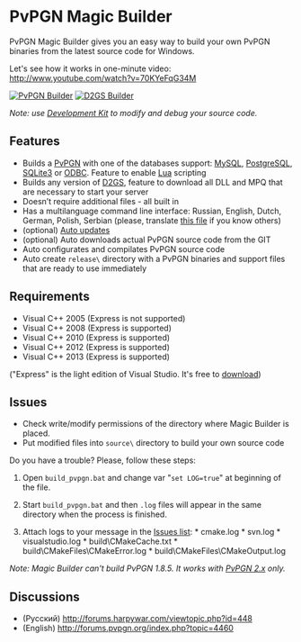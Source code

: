 PvPGN Magic Builder
=====
PvPGN Magic Builder gives you an easy way to build your own PvPGN binaries from the latest
source code for Windows.

Let's see how it works in one-minute video: http://www.youtube.com/watch?v=70KYeFqG34M

[![PvPGN Builder](http://i.imgur.com/7VVSjji.png)](http://i.imgur.com/ySKCB8G.png) [![D2GS Builder](http://i.imgur.com/c5YaCs3.png)](http://i.imgur.com/0ezOHmm.png)



_*Note: use [Development Kit](https://github.com/HarpyWar/pvpgn-magic-builder/wiki/PvPGN-Development-Kit) to modify and debug your source code.*_

 
Features
--
 * Builds a [PvPGN](https://github.com/HarpyWar/pvpgn) with one of the databases support: [MySQL](http://wikipedia.org/wiki/MySQL), [PostgreSQL](http://wikipedia.org/wiki/PostgreSQL), [SQLite3](http://wikipedia.org/wiki/SQLite) or [ODBC](http://wikipedia.org/wiki/Open_Database_Connectivity). Feature to enable [Lua](http://en.wikipedia.org/wiki/Lua_(programming_language)) scripting
 * Builds any version of [D2GS](http://harpywar.com/?a=articles&b=2&c=2&d=21), feature to download all DLL and MPQ that are necessary to start your server
 * Doesn’t require additional files - all built in
 * Has a multilanguage command line interface: Russian, English, Dutch, German, Polish, Serbian (please, translate [this file](https://github.com/HarpyWar/pvpgn-magic-builder/blob/master/module/i18n.inc.bat) if you know others)
 * (optional) [Auto updates](https://code.google.com/p/pvpgn-magic-builder/wiki/AutoUpdate)
 * (optional) Auto downloads actual PvPGN source code from the GIT
 * Auto configurates and compilates PvPGN source code
 * Auto create `release\` directory with a PvPGN binaries and support files that are ready to use immediately

Requirements
--
 * Visual C++ 2005 (Express is not supported)
 * Visual C++ 2008 (Express is supported)
 * Visual C++ 2010 (Express is supported)
 * Visual C++ 2012 (Express is supported)
 * Visual C++ 2013 (Express is supported)

("Express" is the light edition of Visual Studio. It's free to [download](http://www.microsoft.com/visualstudio/downloads))

Issues
--
 * Check write/modify permissions of the directory where Magic Builder is placed.
 * Put modified files into `source\` directory to build your own source code

 Do you have a trouble? Please, follow these steps:
 
  1) Open `build_pvpgn.bat` and change var "`set LOG=true`" at beginning of the file. 
  
  2) Start `build_pvpgn.bat` and then `.log` files will appear in the same directory when the process is finished. 
  
  3) Attach logs to your message in the [Issues list](https://github.com/HarpyWar/pvpgn-magic-builder/issues):
    * cmake.log
    * svn.log
    * visualstudio.log
    * build\CMakeCache.txt
    * build\CMakeFiles\CMakeError.log
    * build\CMakeFiles\CMakeOutput.log

_*Note: Magic Builder can't build PvPGN 1.8.5. It works with [PvPGN 2.x](https://github.com/HarpyWar/pvpgn) only.*_

Discussions
--
 * (Русский) http://forums.harpywar.com/viewtopic.php?id=448
 * (English) http://forums.pvpgn.org/index.php?topic=4460
